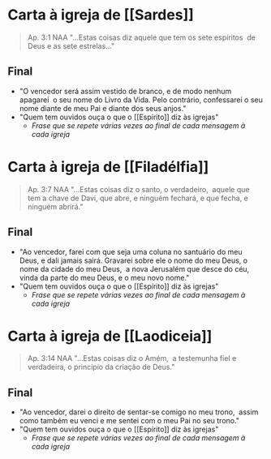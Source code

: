 # Carta à igreja de [[Sardes]]

> Ap. 3:1 NAA
> "...Estas coisas diz aquele que tem os sete espíritos  de Deus e as sete estrelas..."

## Final
- "O vencedor será assim vestido de branco, e de modo nenhum apagarei  o seu nome do Livro da Vida. Pelo contrário, confessarei o seu nome diante de meu Pai e diante dos seus anjos."
- "Quem tem ouvidos ouça o que o [[Espírito]] diz às igrejas"
	- *Frase que se repete várias vezes ao final de cada mensagem à cada igreja*

# Carta à igreja de [[Filadélfia]]

> Ap. 3:7 NAA
> "...Estas coisas diz o santo, o verdadeiro,  aquele que tem a chave de Davi, que abre, e ninguém fechará, e que fecha, e ninguém abrirá."

## Final
- "Ao vencedor, farei com que seja uma coluna no santuário do meu Deus, e dali jamais sairá. Gravarei sobre ele o nome do meu Deus, o nome da cidade do meu Deus,  a nova Jerusalém que desce do céu, vinda da parte do meu Deus, e o meu novo nome."
- "Quem tem ouvidos ouça o que o [[Espírito]] diz às igrejas"
	- *Frase que se repete várias vezes ao final de cada mensagem à cada igreja*

# Carta à igreja de [[Laodiceia]]

> Ap. 3:14 NAA
> "...Estas coisas diz o Amém,  a testemunha fiel e verdadeira, o princípio da criação de Deus."

## Final
- "Ao vencedor, darei o direito de sentar-se comigo no meu trono,  assim como também eu venci e me sentei com o meu Pai no seu trono."
- "Quem tem ouvidos ouça o que o [[Espírito]] diz às igrejas"
	- *Frase que se repete várias vezes ao final de cada mensagem à cada igreja*